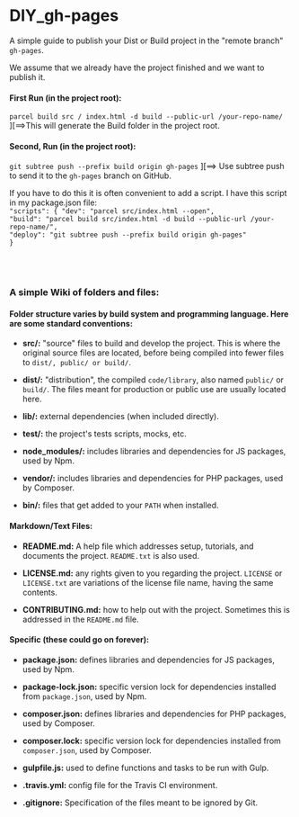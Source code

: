 # DIY_gh-pages
A simple guide to publish your Dist or Build project in the "remote branch" `gh-pages`.

We assume that we already have the project finished and we want to publish it.

#### First Run (in the project root): 
`parcel build src / index.html -d build --public-url /your-repo-name/` <br>
][==>This will generate the Build folder in the project root.

#### Second, Run (in the project root):
`git subtree push --prefix build origin gh-pages`
][==> Use subtree push to send it to the `gh-pages` branch on GitHub.

If you have to do this it is often convenient to add a script. I have this script in my package.json file:<br>
  `"scripts": {
    "dev": "parcel src/index.html --open",`<br>
    `"build": "parcel build src/index.html -d build --public-url /your-repo-name/",`<br>
    `"deploy": "git subtree push --prefix build origin gh-pages"`<br>
  `}`
  
<br><br>
### A simple Wiki of folders and files:
#### Folder structure varies by build system and programming language. Here are some standard conventions:

- **src/:** "source" files to build and develop the project. This is where the original source files are located, before being compiled into fewer files to `dist/, public/ or build/`.

- **dist/:** "distribution", the compiled `code/library`, also named `public/` or `build/`. The files meant for production or public use are usually located here.

- **lib/:** external dependencies (when included directly).

- **test/:** the project's tests scripts, mocks, etc.

- **node_modules/:** includes libraries and dependencies for JS packages, used by Npm.

- **vendor/:** includes libraries and dependencies for PHP packages, used by Composer.

- **bin/:** files that get added to your `PATH` when installed.

#### Markdown/Text Files:

- **README.md:** A help file which addresses setup, tutorials, and documents the project. `README.txt` is also used.

- **LICENSE.md:** any rights given to you regarding the project. `LICENSE` or `LICENSE.txt` are variations of the license file name, having the same contents.

- **CONTRIBUTING.md:** how to help out with the project. Sometimes this is addressed in the `README.md` file.

#### Specific (these could go on forever):

- **package.json:** defines libraries and dependencies for JS packages, used by Npm.

- **package-lock.json:** specific version lock for dependencies installed from `package.json`, used by Npm.

- **composer.json:** defines libraries and dependencies for PHP packages, used by Composer.

- **composer.lock:** specific version lock for dependencies installed from `composer.json`, used by Composer.

- **gulpfile.js:** used to define functions and tasks to be run with Gulp.

- **.travis.yml:** config file for the Travis CI environment.

- **.gitignore:** Specification of the files meant to be ignored by Git.
